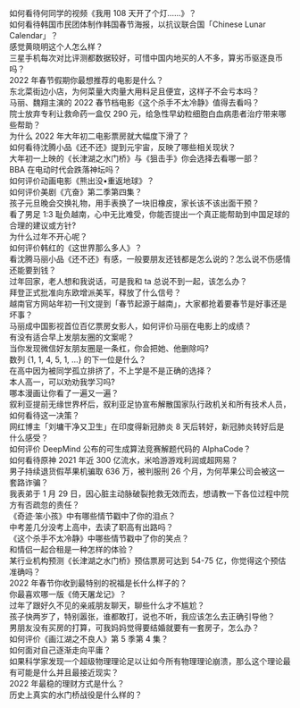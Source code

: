 如何看待何同学的视频《我用 108 天开了个灯......》？  
如何看待韩国市民团体制作韩国春节海报，以抗议联合国「Chinese Lunar Calendar」？  
感觉黄晓明这个人怎么样？  
三星手机每次对比评测都数据较好，可惜中国内地买的人不多，算劣币驱逐良币吗？  
2022 年春节假期你最想推荐的电影是什么？  
东北菜街边小店，为何菜量大肉量大用料足且便宜，这样子不会亏本吗？  
马丽、魏翔主演的 2022 春节档电影《这个杀手不太冷静》值得去看吗？  
院士放弃专利让救命药一盒仅 290 元，给急性早幼粒细胞白血病患者治疗带来哪些帮助？  
为什么 2022 年大年初二电影票房就大幅度下滑了？  
如何看待沈腾小品《还不还》提到元宇宙，反映了哪些相关现状？  
大年初一上映的《长津湖之水门桥》与《狙击手》你会选择去看哪一部？  
BBA 在电动时代会跌落神坛吗？  
如何评价动画电影《熊出没•重返地球》？  
如何评价美剧《亢奋》第二季第四集？  
孩子元旦晚会交换礼物，用手表换了一块旧橡皮，家长该不该出面干预？  
看了男足 1:3 耻负越南，心中无比难受，你能否提出一个真正能帮助到中国足球的合理的建议或方针?  
为什么过年不开心呢？  
如何评价韩红的《这世界那么多人》？  
看沈腾马丽小品《还不还》有感，一般要朋友还钱都是怎么说的？怎么说不伤感情还能要到钱？  
过年回家，老人想和我说话，可是我和 ta 总说不到一起，该怎么办？  
拜登正式批准向东欧增派美军，释放了什么信号？  
越南官方网站年初一刊文提到「春节起源于越南」，大家都抢着要春节是好事还是坏事？  
马丽成中国影视首位百亿票房女影人，如何评价马丽在电影上的成绩？  
有没有适合早上发朋友圈的文案呢？  
当你发现微信好友朋友圈是一条杠，你会把她、他删除吗?  
数列 {1, 1, 4, 5, 1, …} 的下一位是什么？  
在高中因为被同学孤立排挤了，不上学是不是正确的选择？  
本人高一，可以劝劝我学习吗?  
哪本漫画让你看了一遍又一遍？  
叙利亚提前无缘世界杯后，叙利亚足协宣布解散国家队行政机关和所有技术人员，如何看待这一决策？  
网红博主「刘墉干净又卫生」在印度得新冠肺炎 8 天后转好，新冠肺炎转好后是什么感受？  
如何评价 DeepMind 公布的可生成算法竞赛解题代码的 AlphaCode？  
如何看待原神 2021 年近 300 亿流水，米哈游游戏利润或超网易？  
男子持续退货假苹果机骗取 636 万，被判服刑 26 个月，为何苹果公司会被这一套路诈骗？  
我表弟于 1 月 29 日，因心脏主动脉破裂抢救无效而去，想请教一下各位过程中院方有否疏忽的责任？  
《奇迹·笨小孩》中有哪些情节戳中了你的泪点？  
中考差几分没考上高中，去读了职高有出路吗？  
《这个杀手不太冷静》中哪些情节戳中了你的笑点？  
和情侣一起合租是一种怎样的体验？  
某行业机构预测《长津湖之水门桥》预估票房可达到 54-75 亿，你觉得这个预估准确吗？  
2022 年春节你收到最特别的祝福是长什么样子的？  
你最喜欢哪一版《倚天屠龙记》？  
过年了跟好久不见的亲戚朋友聊天，聊些什么才不尴尬？  
孩子快两岁了，特别嚣张，谁都敢打，说也不听，我应该怎么去正确引导他？  
男朋友没有买房的打算，可我妈妈觉得要结婚就要有一套房子，怎么办？  
如何评价《画江湖之不良人》第 5 季第 4 集？  
如何面对自己逐渐走向平庸？  
如果科学家发现一个超级物理理论足以让如今所有物理理论崩溃，那么这个理论最有可能是什么并且最接近现实？  
2022 年最稳的理财方式是什么？  
历史上真实的水门桥战役是什么样的？  
